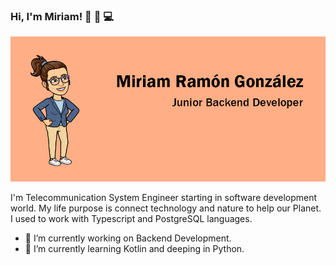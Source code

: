 ### Hi, I'm Miriam! 👋 👩 💻

<img src="https://github.com/MiriamRG13/MiriamRG13/blob/master/banner.png" alt="banner">

I'm Telecommunication System Engineer starting in software development world. My life purpose is connect technology and nature to help our Planet. I used to work with Typescript and PostgreSQL languages.

- 🔭 I’m currently working on Backend Development.
- 🌱 I’m currently learning Kotlin and deeping in Python.


